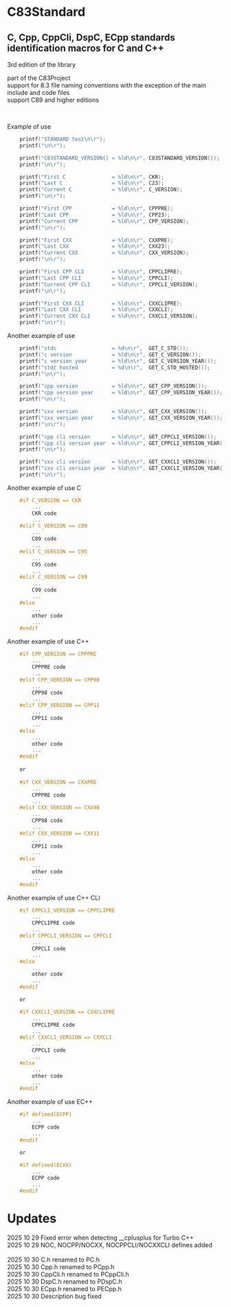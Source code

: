 # C83Standard

## C, Cpp, CppCli, DspC, ECpp standards identification macros for C and C++

3rd edition of the library

part of the C83Project<br>
support for 8.3 file naming conventions with the exception of the main include and code files<br>
support C89 and higher editions<br>

<br>

Example of use
```c
    printf("STANDARD test\n\r");
    printf("\n\r");

    printf("C83STANDARD_VERSION() = %ld\n\r", C83STANDARD_VERSION());
    printf("\n\r");

    printf("First C               = %ld\n\r", CKR);
    printf("Last C                = %ld\n\r", C23);
    printf("Current C             = %ld\n\r", C_VERSION);
    printf("\n\r");

    printf("First CPP             = %ld\n\r", CPPPRE);
    printf("Last CPP              = %ld\n\r", CPP23);
    printf("Current CPP           = %ld\n\r", CPP_VERSION);
    printf("\n\r");

    printf("First CXX             = %ld\n\r", CXXPRE);
    printf("Last CXX              = %ld\n\r", CXX23);
    printf("Current CXX           = %ld\n\r", CXX_VERSION);
    printf("\n\r");

    printf("First CPP CLI         = %ld\n\r", CPPCLIPRE);
    printf("Last CPP CLI          = %ld\n\r", CPPCLI);
    printf("Current CPP CLI       = %ld\n\r", CPPCLI_VERSION);
    printf("\n\r");

    printf("First CXX CLI         = %ld\n\r", CXXCLIPRE);
    printf("Last CXX CLI          = %ld\n\r", CXXCLI);
    printf("Current CXX CLI       = %ld\n\r", CXXCLI_VERSION);
    printf("\n\r");
```

Another example of use
```c
    printf("stdc                  = %d\n\r",  GET_C_STD());
    printf("c version             = %ld\n\r", GET_C_VERSION());
    printf("c version year        = %ld\n\r", GET_C_VERSION_YEAR());
    printf("stdc hosted           = %d\n\r",  GET_C_STD_HOSTED());
    printf("\n\r");

    printf("cpp version           = %ld\n\r", GET_CPP_VERSION());
    printf("cpp version year      = %ld\n\r", GET_CPP_VERSION_YEAR());
    printf("\n\r");

    printf("cxx version           = %ld\n\r", GET_CXX_VERSION());
    printf("cxx version year      = %ld\n\r", GET_CXX_VERSION_YEAR());
    printf("\n\r");

    printf("cpp cli version       = %ld\n\r", GET_CPPCLI_VERSION());
    printf("cpp cli version year  = %ld\n\r", GET_CPPCLI_VERSION_YEAR());
    printf("\n\r");

    printf("cxx cli version       = %ld\n\r", GET_CXXCLI_VERSION());
    printf("cxx cli version year  = %ld\n\r", GET_CXXCLI_VERSION_YEAR());
    printf("\n\r");
```

Another example of use C
```c
    #if C_VERSION == CKR
        ...
        CKR code
        ...
    #elif C_VERSION == C89
        ...
        C89 code
        ...
    #elif C_VERSION == C95
        ...
        C95 code
        ...
    #elif C_VERSION == C99
        ...
        C99 code
        ...
    #else
        ...
        other code
        ...
    #endif
```

Another example of use C++
```c
    #if CPP_VERSION == CPPPRE
        ...
        CPPPRE code
        ...
    #elif CPP_VERSION == CPP98
        ...
        CPP98 code
        ...
    #elif CPP_VERSION == CPP11
        ...
        CPP11 code
        ...
    #else
        ...
        other code
        ...
    #endif
 
    or
 
    #if CXX_VERSION == CXXPRE
        ...
        CPPPRE code
        ...
    #elif CXX_VERSION == CXX98
        ...
        CPP98 code
        ...
    #elif CXX_VERSION == CXX11
        ...
        CPP11 code
        ...
    #else
        ...
        other code
        ...
    #endif
```

Another example of use C++ CLI
```c
    #if CPPCLI_VERSION == CPPCLIPRE
        ...
        CPPCLIPRE code
        ...
    #elif CPPCLI_VERSION == CPPCLI
        ...
        CPPCLI code
        ...
    #else
        ...
        other code
        ...
    #endif

    or

    #if CXXCLI_VERSION == CXXCLIPRE
        ...
        CPPCLIPRE code
        ...
    #elif CXXCLI_VERSION == CXXCLI
        ...
        CPPCLI code
        ...
    #else
        ...
        other code
        ...
    #endif
```

Another example of use EC++
```c
    #if defined(ECPP)
        ...
        ECPP code
        ...
    #endif

    or
 
    #if defined(ECXX)
        ...
        ECPP code
        ...
    #endif
```

# Updates
2025 10 29 Fixed error when detecting __cplusplus for Turbo C++<br>
2025 10 29 NOC, NOCPP/NOCXX, NOCPPCLI/NOCXXCLI defines added<br>
<br>
2025 10 30 C.h renamed to PC.h<br>
2025 10 30 Cpp.h renamed to PCpp.h<br>
2025 10 30 CppCli.h renamed to PCppCli.h<br>
2025 10 30 DspC.h renamed to PDspC.h<br>
2025 10 30 ECpp.h renamed to PECpp.h<br>
2025 10 30 Description bug fixed<br>
<br>
